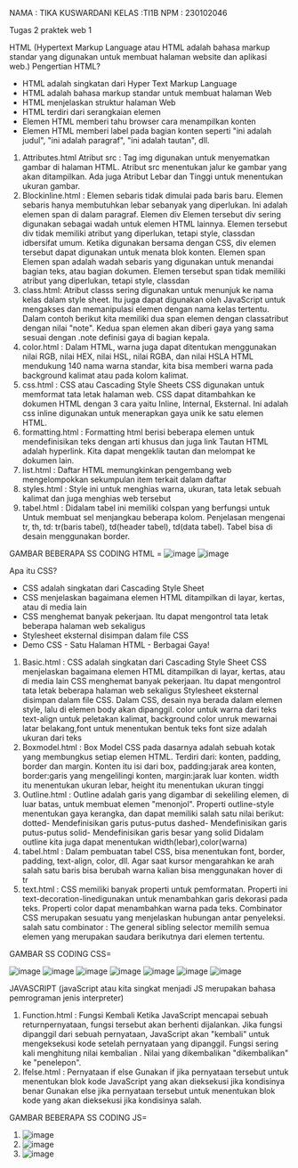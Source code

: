 NAMA : TIKA KUSWARDANI
KELAS :TI1B
NPM : 230102046

Tugas 2 praktek web 1

HTML (Hypertext Markup Language atau HTML adalah bahasa markup standar yang digunakan untuk membuat halaman website dan aplikasi web.)
Pengertian HTML?
- HTML adalah singkatan dari Hyper Text Markup Language
- HTML adalah bahasa markup standar untuk membuat halaman Web
- HTML menjelaskan struktur halaman Web
- HTML terdiri dari serangkaian elemen
- Elemen HTML memberi tahu browser cara menampilkan konten
- Elemen HTML memberi label pada bagian konten seperti "ini adalah judul", "ini adalah paragraf", "ini adalah tautan", dll.

1. Attributes.html Atribut src : Tag img digunakan untuk menyematkan gambar di halaman HTML. Atribut src menentukan jalur ke gambar yang akan ditampilkan. Ada juga Atribut Lebar dan Tinggi untuk menentukan ukuran gambar.
2. Blockinline.html : Elemen sebaris tidak dimulai pada baris baru. Elemen sebaris hanya membutuhkan lebar sebanyak yang diperlukan. Ini adalah elemen span di dalam paragraf. Elemen div Elemen tersebut div sering digunakan sebagai wadah untuk elemen HTML lainnya. Elemen tersebut div tidak memiliki atribut yang diperlukan, tetapi style, classdan idbersifat umum. Ketika digunakan bersama dengan CSS, div elemen tersebut dapat digunakan untuk menata blok konten. Elemen span Elemen span adalah wadah sebaris yang digunakan untuk menandai bagian teks, atau bagian dokumen. Elemen tersebut span tidak memiliki atribut yang diperlukan, tetapi style, classdan 
3. class.html: Atribut classs sering digunakan untuk menunjuk ke nama kelas dalam style sheet. Itu juga dapat digunakan oleh JavaScript untuk mengakses dan memanipulasi elemen dengan nama kelas tertentu. Dalam contoh berikut kita memiliki dua span elemen dengan classatribut dengan nilai "note". Kedua span elemen akan diberi gaya yang sama sesuai dengan .note definisi gaya di bagian kepala.
4. color.html : Dalam HTML, warna juga dapat ditentukan menggunakan nilai RGB, nilai HEX, nilai HSL, nilai RGBA, dan nilai HSLA HTML mendukung 140 nama warna standar, kita bisa memberi warna pada background kalimat atau pada kolom kalimat.
5. css.html : CSS atau Cascading Style Sheets CSS digunakan untuk memformat tata letak halaman web. CSS dapat ditambahkan ke dokumen HTML dengan 3 cara yaitu Inline, Internal, Eksternal. Ini adalah css inline digunakan untuk menerapkan gaya unik ke satu elemen HTML.
6. formatting.html : Formatting html berisi beberapa elemen untuk mendefinisikan teks dengan arti khusus dan juga link Tautan HTML adalah hyperlink. Kita dapat mengeklik tautan dan melompat ke dokumen lain.
7. list.html : Daftar HTML memungkinkan pengembang web mengelompokkan sekumpulan item terkait dalam daftar
8. styles.html : Style ini untuk menghias warna, ukuran, tata letak sebuah kalimat dan juga menghias web tersebut
9. tabel.html : Didalam tabel ini memiliki colspan yang berfungsi untuk Untuk membuat sel menjangkau beberapa kolom. Penjelasan mengenai tr, th, td: tr(baris tabel), td(header tabel), td(data tabel). Tabel bisa di desain menggunakan border.
    
GAMBAR BEBERAPA SS CODING HTML =
![image](https://github.com/tika0416/Tugas2web1/assets/165125806/d9a1c001-ae80-4e59-a66c-effff88d4c28)
![image](https://github.com/tika0416/Tugas2web1/assets/165125806/95f10450-e9cd-480a-baad-085130a77913)

   Apa itu CSS?
- CSS adalah singkatan dari Cascading Style Sheet
- CSS menjelaskan bagaimana elemen HTML ditampilkan di layar, kertas, atau di media lain
- CSS menghemat banyak pekerjaan. Itu dapat mengontrol tata letak beberapa halaman web sekaligus
- Stylesheet eksternal disimpan dalam file CSS
- Demo CSS - Satu Halaman HTML - Berbagai Gaya!
1. Basic.html : CSS adalah singkatan dari Cascading Style Sheet CSS menjelaskan bagaimana elemen HTML ditampilkan di layar, kertas, atau di media lain CSS menghemat banyak pekerjaan. Itu dapat mengontrol tata letak beberapa halaman web sekaligus Stylesheet eksternal disimpan dalam file CSS. Dalam CSS, desain nya berada dalam elemen style, lalu di elemen body akan dipanggil. color untuk warna dari teks text-align untuk peletakan kalimat, background color unruk mewarnai latar belakang,font untuk menentukan bentuk teks font size adalah ukuran dari teks
2. Boxmodel.html : Box Model CSS pada dasarnya adalah sebuah kotak yang membungkus setiap elemen HTML. Terdiri dari: konten, padding, border dan margin. Konten itu isi dari box, padding:jarak area konten, border:garis yang mengelilingi konten, margin:jarak luar konten. width itu menentukan ukuran lebar, height itu menentukan ukuran tinggi
3. Outline.html : Outline adalah garis yang digambar di sekeliling elemen, di luar batas, untuk membuat elemen "menonjol". Properti outline-style menentukan gaya kerangka, dan dapat memiliki salah satu nilai berikut: dotted- Mendefinisikan garis putus-putus dashed- Mendefinisikan garis putus-putus solid- Mendefinisikan garis besar yang solid Didalam outline kita juga dapat menentukan width(lebar),color(warna)
4. tabel.html : Dalam pembuatan tabel CSS, bisa menentukan font, border, padding, text-align, color, dll. Agar saat kursor mengarahkan ke arah salah satu baris bisa berubah warna kalian bisa menggunakan hover di tr
5. text.html : CSS memiliki banyak properti untuk pemformatan. Properti ini text-decoration-linedigunakan untuk menambahkan garis dekorasi pada teks. Properti color dapat menambahkan warna pada teks. Combinator CSS merupakan sesuatu yang menjelaskan hubungan antar penyeleksi. salah satu combinator : The general sibling selector memilih semua elemen yang merupakan saudara berikutnya dari elemen tertentu.
   
GAMBAR SS CODING CSS=

![image](https://github.com/tika0416/Tugas2web1/assets/165125806/e75dea8d-156a-4d01-84e5-ad999cf4d9ef)
   ![image](https://github.com/tika0416/Tugas2web1/assets/165125806/7469538b-861d-410a-bbe9-22d90413d0d8)
   ![image](https://github.com/tika0416/Tugas2web1/assets/165125806/ff531658-7917-4698-80eb-18af4f00b054)
   ![image](https://github.com/tika0416/Tugas2web1/assets/165125806/7d273e05-b94d-4497-af05-bf3efe63e58a)
   ![image](https://github.com/tika0416/Tugas2web1/assets/165125806/d97dcbab-f8d5-4895-a411-92f7ce5c271d)
   ![image](https://github.com/tika0416/Tugas2web1/assets/165125806/01d17149-eb41-42d0-93eb-458abc408f9e)
   ![image](https://github.com/tika0416/Tugas2web1/assets/165125806/5ec5741b-3f3e-46f4-a5e2-19fdb9c765ec)


   JAVASCRIPT (javaScript atau kita singkat menjadi JS merupakan bahasa pemrograman jenis interpreter)
1. Function.html : Fungsi Kembali Ketika JavaScript mencapai sebuah returnpernyataan, fungsi tersebut akan berhenti dijalankan. Jika fungsi dipanggil dari sebuah pernyataan, JavaScript akan "kembali" untuk mengeksekusi kode setelah pernyataan yang dipanggil. Fungsi sering kali menghitung nilai kembalian . Nilai yang dikembalikan "dikembalikan" ke "penelepon".
2. Ifelse.html : Pernyataan if else Gunakan if jika pernyataan tersebut untuk menentukan blok kode JavaScript yang akan dieksekusi jika kondisinya benar Gunakan else jika pernyataan tersebut untuk menentukan blok kode yang akan dieksekusi jika kondisinya salah.

GAMBAR BEBERAPA SS CODING JS= 
1. ![image](https://github.com/tika0416/Tugas2web1/assets/165125806/06be6949-17a1-40ad-97c4-7b19c64c5191)
2. ![image](https://github.com/tika0416/Tugas2web1/assets/165125806/e74ad0d6-1fa2-44ae-8b3a-46802e961734)
3. ![image](https://github.com/tika0416/Tugas2web1/assets/165125806/70278340-05d2-47bd-9d75-a031695c50cb)



